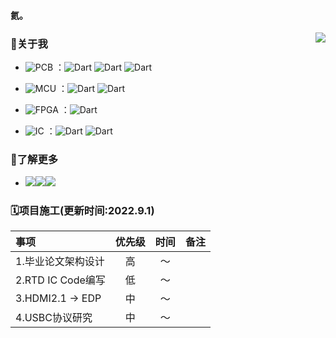 #### 氦。
<img src="https://github-readme-stats.vercel.app/api?username=simonire&show_icons=true&count_private=true&hide_rank=true&include_all_commits=true" align="right">




### 👋关于我 

+ ![PCB](https://img.shields.io/badge/-PCB-lightgrey) ：![Dart](https://img.shields.io/badge/-Altium-%2302569B.svg?style=for-the-badge&logo=Altium_Designer&logoColor=%23F7DF1E)
 ![Dart](https://img.shields.io/badge/-LCEDA_Pro-ff69b4?style=for-the-badge&logo=Jameson&logoColor=white) ![Dart](https://img.shields.io/badge/-Cadence_SPB-yellow?style=for-the-badge&logo=Allegro&logoColor=white)

+ ![MCU](https://img.shields.io/badge/-MCU-lightgrey)  ：![Dart](https://img.shields.io/badge/-C-%2300ADD8.svg?style=for-the-badge&logo=c&logoColor=%23F7DF1E) ![Dart](https://img.shields.io/badge/-Python-orange?style=for-the-badge&logo=python&logoColor=white)

+ ![FPGA](https://img.shields.io/badge/-FPGA-lightgrey) ：![Dart](https://img.shields.io/badge/-Verilog-blue?style=for-the-badge&logo=velog&logoColor=white)

+ ![IC](https://img.shields.io/badge/-IC-lightgrey) ：![Dart](https://img.shields.io/badge/-System_Verilog-blueviolet?style=for-the-badge&logo=Simkl&logoColor=white) ![Dart](https://img.shields.io/badge/-UVM-success?style=for-the-badge&logo=Udemy&logoColor=white)

  

### 🔗了解更多
+ <a href="https://oshwhub.com/lemon_wifi"><img src="https://img.shields.io/badge/-OSHWHub | 立创开源平台-9cf?style-flat--square&logo=Hexo&logoColor=white"></a><a href="https://www.simonire.com"><img src="https://img.shields.io/badge/-website URL | 主页-blueviolet?style-flat--square&logo=Weblate&logoColor=white"></a><a href="mailto:simonire@qq.com"><img src="https://img.shields.io/badge/-Email | 邮箱-orange?style-flat--square&logo=Gmail&logoColor=white"></a>



### 🗓项目施工(更新时间:2022.9.1)
|事项|优先级|时间|备注|
|:----|:----:|:----:|:----:|
|1.毕业论文架构设计|高|～||
|2.RTD IC Code编写|低|～||
|3.HDMI2.1 -> EDP|中|～||
|4.USBC协议研究 |中|～||


[|1.CAN控制器流片验证|高|～||]:<>

[|5.DP转MIPI SCH绘制|中|～||]:<>

[|1.2K mipi屏]:<>
[|2.乐视mipi屏]:<>
[|3.4.41墨水屏建模]:<>
